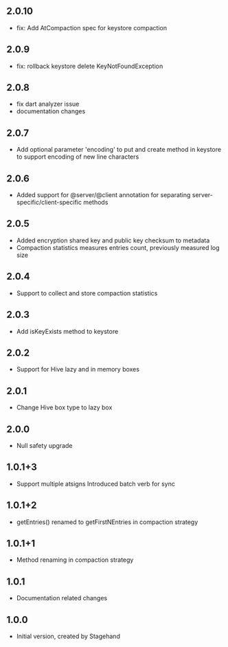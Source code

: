 ## 2.0.10
- fix: Add AtCompaction spec for keystore compaction 
## 2.0.9
- fix: rollback keystore delete KeyNotFoundException
## 2.0.8
- fix dart analyzer issue
- documentation changes
## 2.0.7
- Add optional parameter 'encoding' to put and create method in keystore to support encoding of new line characters 
## 2.0.6
- Added support for @server/@client annotation for separating server-specific/client-specific methods
## 2.0.5
- Added encryption shared key and public key checksum to metadata
- Compaction statistics measures entries count, previously measured log size
## 2.0.4
- Support to collect and store compaction statistics
## 2.0.3
- Add isKeyExists method to keystore
## 2.0.2
- Support for Hive lazy and in memory boxes 
## 2.0.1
- Change Hive box type to lazy box
## 2.0.0
- Null safety upgrade
## 1.0.1+3
- Support multiple atsigns
  Introduced batch verb for sync  
## 1.0.1+2
- getEntries() renamed to getFirstNEntries in compaction strategy
## 1.0.1+1
- Method renaming in compaction strategy
## 1.0.1
- Documentation related changes
## 1.0.0
- Initial version, created by Stagehand


